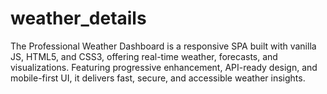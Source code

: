# weather_details
The Professional Weather Dashboard is a responsive SPA built with vanilla JS, HTML5, and CSS3, offering real-time weather, forecasts, and visualizations. Featuring progressive enhancement, API-ready design, and mobile-first UI, it delivers fast, secure, and accessible weather insights.
